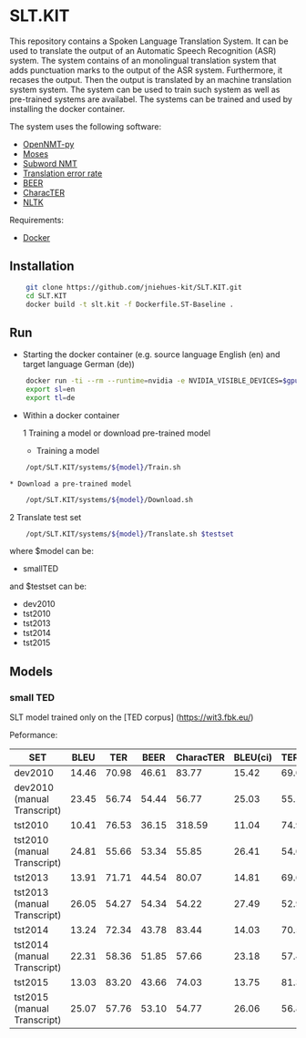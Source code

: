 # SLT.KIT

This repository contains a Spoken Language Translation System. It can be used to translate the output of an Automatic Speech Recognition (ASR) system. The system contains of an monolingual translation system that adds punctuation marks to the output of the ASR system. Furthermore, it recases the output. Then the output is translated by an machine translation system system. The system can be used to train such system as well as pre-trained systems are availabel. The systems can be trained and used by installing the docker container.

The system uses the following software:
* [OpenNMT-py](https://github.com/OpenNMT/OpenNMT-py)
* [Moses](http://www.statmt.org/moses/)
* [Subword NMT](https://github.com/rsennrich/subword-nmt)
* [Translation error rate](http://www.cs.umd.edu/%7Esnover/tercom/)
* [BEER](https://github.com/stanojevic/beer)
* [CharacTER](https://github.com/rwth-i6/CharacTER)
* [NLTK](http://www.nltk.org/)


Requirements:
* [Docker](https://www.docker.com/)

## Installation ##

```bash
	git clone https://github.com/jniehues-kit/SLT.KIT.git
	cd SLT.KIT
	docker build -t slt.kit -f Dockerfile.ST-Baseline .
```

## Run ##


* Starting the docker container (e.g. source language English (en) and target language German (de))


```bash
	docker run -ti --rm --runtime=nvidia -e NVIDIA_VISIBLE_DEVICES=$gpuid slt.kit
	export sl=en
	export tl=de
```

* Within a docker container

  1 Training a model or download pre-trained model
    * Training a model

```bash
	/opt/SLT.KIT/systems/${model}/Train.sh
```

    * Download a pre-trained model


```bash
	/opt/SLT.KIT/systems/${model}/Download.sh
```



  2 Translate test set

```bash
	/opt/SLT.KIT/systems/${model}/Translate.sh $testset
```




where $model can be:
* smallTED

and $testset can be:
* dev2010
* tst2010
* tst2013
* tst2014
* tst2015


## Models ##


### small TED ###

SLT model trained only on the [TED corpus] (https://wit3.fbk.eu/)

Peformance:

| SET | BLEU | TER | BEER | CharacTER | BLEU(ci) | TER(ci) |
| --- | ---- | --- | ---- | --------- | -------- | ------- |
| dev2010 | 14.46 | 70.98 | 46.61 | 83.77 | 15.42 | 69.00 |
| dev2010 (manual Transcript) | 23.45 | 56.74 | 54.44 | 56.77 | 25.03 | 55.17 |
| tst2010 | 10.41 | 76.53 | 36.15 | 318.59 | 11.04 | 74.96 |
| tst2010 (manual Transcript) | 24.81 | 55.66 | 53.34 | 55.85 | 26.41 | 54.04 |
| tst2013 | 13.91 | 71.71 | 44.54 | 80.07 | 14.81 | 69.60 |
| tst2013 (manual Transcript) | 26.05 | 54.27 | 54.34 | 54.22 | 27.49 | 52.98 |
| tst2014 | 13.24 | 72.34 | 43.78 | 83.44 | 14.03 | 70.57 |
| tst2014 (manual Transcript) | 22.31 | 58.36 | 51.85 | 57.66 | 23.18 | 57.44 |
| tst2015 | 13.03 | 83.20 | 43.66 | 74.03 | 13.75 | 81.30 |
| tst2015 (manual Transcript) | 25.07 | 57.76 | 53.10 | 54.77 | 26.06 | 56.81 |


